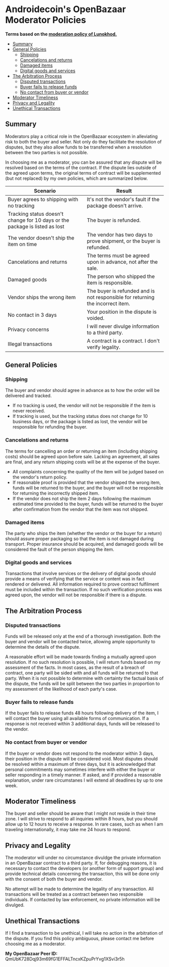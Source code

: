 # Androidecoin's OpenBazaar Moderator Policies
**Terms based on the [moderation policy of Lunokhod.](https://gist.github.com/lunokhod/cd8a6dd45f6d8f6e813c959db79b742f)**

* [Summary](#summary)
* [General Policies](#general-policies)
  * [Shipping](#shipping)
  * [Cancelations and returns](#cancelations-and-returns)
  * [Damaged items](#damaged-items)
  * [Digital goods and services](#digital-goods-and-services)
* [The Arbitration Process](#the-arbitration-process)
  * [Disputed transactions](#disputed-transactions)
  * [Buyer fails to release funds](#buyer-fails-to-release-funds)
  * [No contact from buyer or vendor](#no-contact-from-buyer-or-vendor)
* [Moderator Timeliness](#moderator-timeliness)
* [Privacy and Legality](#privacy-and-legality)
* [Unethical Transactions](#unethical-transactions)

## Summary

Moderators play a critical role in the OpenBazaar ecosystem in alleviating risk to both the buyer and seller. Not only do they facilitate the resolution of disputes, but they also allow funds to be transferred when a resolution between the two parties is not possible.

In choosing me as a moderator, you can be assured that any dispute will be resolved based on the terms of the contract. If the dispute lies outside of the agreed upon terms, the original terms of contract will be supplemented (but not replaced) by my own policies, which are summarized below. 

Scenario | Result
--- | ---
Buyer agrees to shipping with no tracking | It's not the vendor's fault if the package doesn't arrive.
Tracking status doesn't change for 10 days or the package is listed as lost | The buyer is refunded.
The vendor doesn't ship the item on time | The vendor has two days to prove shipment, or the buyer is refunded.
Cancelations and returns | The terms must be agreed upon in advance, not after the sale.
Damaged goods | The person who shipped the item is responsible.
Vendor ships the wrong item | The buyer is refunded and is not responsible for returning the incorrect item.
No contact in 3 days | Your position in the dispute is voided.
Privacy concerns | I will never divulge information to a third party.
Illegal transactions | A contract is a contract. I don't verify legality.

## General Policies

### Shipping

The buyer and vendor should agree in advance as to how the order will be delivered and tracked. 

- If no tracking is used, the vendor will not be responsible if the item is never received. 
- If tracking is used, but the tracking status does not change for 10 business days, or the package is listed as lost, the vendor will be responsible for refunding the buyer.

### Cancelations and returns

The terms for cancelling an order or returning an item (including shipping costs) should be agreed upon before sale. Lacking an agreement, all sales are final, and any return shipping costs will be at the expense of the buyer. 

- All complaints concerning the quality of the item will be judged based on the vendor's return policy. 
- If reasonable proof is provided that the vendor shipped the wrong item, funds will be returned to the buyer, and the buyer will not be responsible for returning the incorrectly shipped item. 
- If the vendor does not ship the item 2 days following the maximum estimated time provided to the buyer, funds will be returned to the buyer after confirmation from the vendor that the item was not shipped.

### Damaged items

The party who ships the item (whether the vendor or the buyer for a return) should assure proper packaging so that the item is not damaged during transport. Proper insurance should be acquired, and damaged goods will be considered the fault of the person shipping the item.

### Digital goods and services

Transactions that involve services or the delivery of digital goods should provide a means of verifying that the service or content was in fact rendered or delivered. All information required to prove contract fulfilment must be included within the transaction. If no such verification process was agreed upon, the vendor will not be responsible if there is a dispute.

## The Arbitration Process

### Disputed transactions

Funds will be released only at the end of a thorough investigation. Both the buyer and vendor will be contacted twice, allowing ample opportunity to determine the details of the dispute.

A reasonable effort will be made towards finding a mutually agreed upon resolution. If no such resolution is possible, I will return funds based on my assessment of the facts. In most cases, as the result of a breach of contract, one party will be sided with and all funds will be returned to that party. When it is not possible to determine with certainty the factual basis of the dispute, the funds will be split between the two parties in proportion to my assessment of the likelihood of each party's case.

### Buyer fails to release funds

If the buyer fails to release funds 48 hours following delivery of the item, I will contact the buyer using all available forms of communication. If a response is not received within 3 additional days, funds will be released to the vendor. 

### No contact from buyer or vendor

If the buyer or vendor does not respond to the moderator within 3 days, their position in the dispute will be considered void. Most disputes should be resolved within a maximum of three days, but it is acknowledged that personal commitments may sometimes interfere with either the buyer or seller responding in a timely manner. If asked, and if provided a reasonable explanation, under rare circumstanes I will extend all deadlines by up to one week. 

## Moderator Timeliness

The buyer and seller should be aware that I might not reside in their time zone. I will strive to respond to all inquiries within 8 hours, but you should allow up to 12 hours to receive a response. In rare cases, such as when I am traveling internationally, it may take me 24 hours to respond.

## Privacy and Legality

The moderator will under no circumstance divuldge the private information in an OpenBazaar contract to a third party. If, for debugging reasons, it is necessary to contact the developers (or another form of support group) and provide technical details concerning the transaction, this will be done only with the consent of both the buyer and vendor.

No attempt will be made to determine the legality of any transaction. All transactions will be treated as a contract between two responsible individuals. If contacted by law enforcement, no private information will be divulged.

## Unethical Transactions

If I find a transaction to be unethical, I will take no action in the arbitration of the dispute. If you find this policy ambiguous, please contact me before choosing me as a moderator.

**My OpenBazaar Peer ID:** QmUbK728Dqj93m69fG1EFFALTncxKZpuPrYvg1XSvi3r5h
